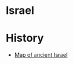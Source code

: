 # Israel

# History
* [Map of ancient Israel](https://twitter.com/CraigStrath2883/status/1392283112785252357?s=20)

